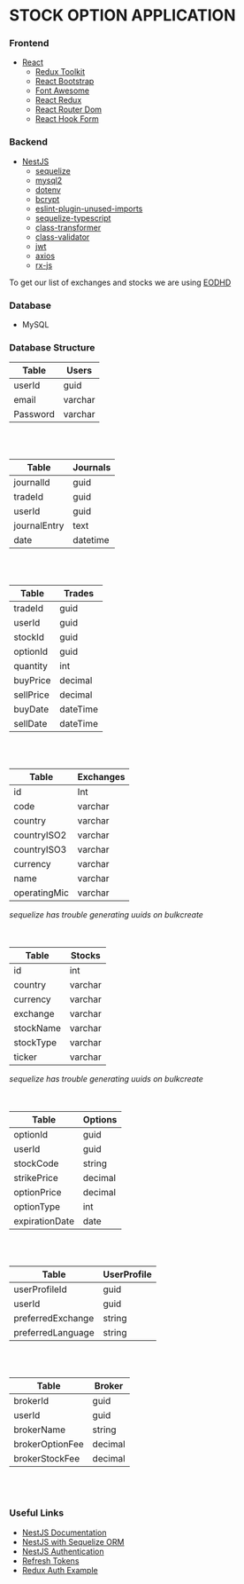 # STOCK OPTION APPLICATION

### Frontend

* [React](https://react.dev/)
    * [Redux Toolkit](https://redux-toolkit.js.org/)
    * [React Bootstrap](https://react-bootstrap.netlify.app/)
    * [Font Awesome](https://fontawesome.com/v5/docs/web/use-with/react)
    * [React Redux](https://react-redux.js.org/)
    * [React Router Dom](https://reactrouter.com/en/main)
    * [React Hook Form](https://react-hook-form.com)

### Backend

* [NestJS](https://nestjs.com/)
    * [sequelize](https://sequelize.org/)
    * [mysql2](https://www.npmjs.com/package/mysql2)
    * [dotenv](https://www.npmjs.com/package/dotenv)
    * [bcrypt](https://www.npmjs.com/package/bcrypt)
    * [eslint-plugin-unused-imports](https://www.npmjs.com/package/eslint-plugin-unused-imports)
    * [sequelize-typescript](https://www.npmjs.com/package/sequelize-typescript)
    * [class-transformer](https://www.npmjs.com/package/class-transformer)
    * [class-validator](https://www.npmjs.com/package/class-validator)
    * [jwt](https://www.npmjs.com/package/jsonwebtoken)
    * [axios](https://axios-http.com/docs/intro)
    * [rx-js](https://rxjs.dev/)

To get our list of exchanges and stocks we are using [EODHD](https://eodhd.com)

### Database

* MySQL

### Database Structure

| Table    | Users   |
|----------|---------|
| userId   | guid    |
| email    | varchar |
| Password | varchar |

<br/>
<br/>

| Table        | Journals |
|--------------|----------|
| journalId    | guid     |
| tradeId      | guid     |
| userId       | guid     |
| journalEntry | text     |
| date         | datetime |

<br/>
<br/>

| Table     | Trades   |
|-----------|----------|
| tradeId   | guid     |
| userId    | guid     |
| stockId   | guid     |
| optionId  | guid     |
| quantity  | int      |
| buyPrice  | decimal  |
| sellPrice | decimal  |
| buyDate   | dateTime |
| sellDate  | dateTime |

<br/>
<br/>

| Table        | Exchanges |
|--------------|-----------|
| id           | Int       |
| code         | varchar   |
| country      | varchar   |
| countryISO2  | varchar   |
| countryISO3  | varchar   |
| currency     | varchar   |
| name         | varchar   |
| operatingMic | varchar   |

*sequelize has trouble generating uuids on bulkcreate*
<br/>
<br/>
<br/>

| Table     | Stocks  |
|-----------|---------|
| id        | int     |
| country   | varchar |
| currency  | varchar |
| exchange  | varchar |
| stockName | varchar |
| stockType | varchar |
| ticker    | varchar |

*sequelize has trouble generating uuids on bulkcreate*\
<br/>
<br/>

| Table          | Options |
|----------------|---------|
| optionId       | guid    |
| userId         | guid    |
| stockCode      | string  |
| strikePrice    | decimal |
| optionPrice    | decimal |
| optionType     | int     |
| expirationDate | date    |

<br/>
<br/>

| Table             | UserProfile |
|-------------------|-------------|
| userProfileId     | guid        |
| userId            | guid        |
| preferredExchange | string      |
| preferredLanguage | string      |

<br/>
<br/>

| Table           | Broker  |
|-----------------|---------|
| brokerId        | guid    |
| userId          | guid    |
| brokerName      | string  |
| brokerOptionFee | decimal |
| brokerStockFee  | decimal |

<br/>
<br/>

### Useful Links

* [NestJS Documentation](https://docs.nestjs.com/)
* [NestJS with Sequelize ORM](https://thriveread.com/nestjs-sequelize/)
* [NestJS Authentication](https://docs.nestjs.com/security/authentication)
* [Refresh Tokens](https://stackoverflow.com/questions/27726066/jwt-refresh-token-flow)
* [Redux Auth Example](https://jasonwatmore.com/post/2022/06/15/react-18-redux-jwt-authentication-example-tutorial)

